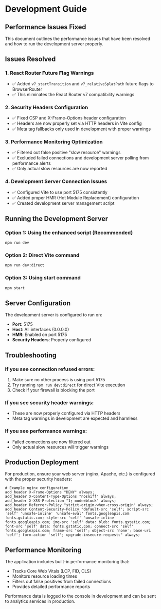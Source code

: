 # Development Guide

## Performance Issues Fixed

This document outlines the performance issues that have been resolved and how to run the development server properly.

## Issues Resolved

### 1. React Router Future Flag Warnings
- ✅ Added `v7_startTransition` and `v7_relativeSplatPath` future flags to BrowserRouter
- ✅ This eliminates the React Router v7 compatibility warnings

### 2. Security Headers Configuration
- ✅ Fixed CSP and X-Frame-Options header configuration
- ✅ Headers are now properly set via HTTP headers in Vite config
- ✅ Meta tag fallbacks only used in development with proper warnings

### 3. Performance Monitoring Optimization
- ✅ Filtered out false positive "slow resource" warnings
- ✅ Excluded failed connections and development server polling from performance alerts
- ✅ Only actual slow resources are now reported

### 4. Development Server Connection Issues
- ✅ Configured Vite to use port 5175 consistently
- ✅ Added proper HMR (Hot Module Replacement) configuration
- ✅ Created development server management script

## Running the Development Server

### Option 1: Using the enhanced script (Recommended)
```bash
npm run dev
```

### Option 2: Direct Vite command
```bash
npm run dev:direct
```

### Option 3: Using start command
```bash
npm start
```

## Server Configuration

The development server is configured to run on:
- **Port**: 5175
- **Host**: All interfaces (0.0.0.0)
- **HMR**: Enabled on port 5175
- **Security Headers**: Properly configured

## Troubleshooting

### If you see connection refused errors:
1. Make sure no other process is using port 5175
2. Try running `npm run dev:direct` for direct Vite execution
3. Check if your firewall is blocking the port

### If you see security header warnings:
- These are now properly configured via HTTP headers
- Meta tag warnings in development are expected and harmless

### If you see performance warnings:
- Failed connections are now filtered out
- Only actual slow resources will trigger warnings

## Production Deployment

For production, ensure your web server (nginx, Apache, etc.) is configured with the proper security headers:

```nginx
# Example nginx configuration
add_header X-Frame-Options "DENY" always;
add_header X-Content-Type-Options "nosniff" always;
add_header X-XSS-Protection "1; mode=block" always;
add_header Referrer-Policy "strict-origin-when-cross-origin" always;
add_header Content-Security-Policy "default-src 'self'; script-src 'self' 'unsafe-inline' 'unsafe-eval' fonts.googleapis.com fonts.gstatic.com; style-src 'self' 'unsafe-inline' fonts.googleapis.com; img-src 'self' data: blob: fonts.gstatic.com; font-src 'self' data: fonts.gstatic.com; connect-src 'self' fonts.googleapis.com; frame-src 'self'; object-src 'none'; base-uri 'self'; form-action 'self'; upgrade-insecure-requests" always;
```

## Performance Monitoring

The application includes built-in performance monitoring that:
- Tracks Core Web Vitals (LCP, FID, CLS)
- Monitors resource loading times
- Filters out false positives from failed connections
- Provides detailed performance reports

Performance data is logged to the console in development and can be sent to analytics services in production.
